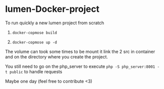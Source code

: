 # lumen-Docker-project
To run quickly a new lumen project from scratch

1. `docker-copmose build`

2. `docker-copmose up -d`

The volume can took some times to be mount it link the 2 src in container and on the directory where you create the project.

You still need to go on the php_server to execute `php -S php_server:8001 -t public` to handle requests

Maybe one day (feel free to contribute <3)
